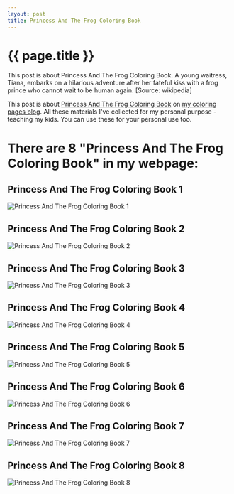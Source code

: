 ```yaml
---
layout: post
title: Princess And The Frog Coloring Book
---
```


{{ page.title }}
================

This post is about Princess And The Frog Coloring Book. A young waitress, Tiana, embarks on a hilarious adventure after her fateful kiss with a frog prince who cannot wait to be human again. [Source: wikipedia]

This post is about  [Princess And The Frog Coloring Book](https://coloring-pages.github.io/2022/3/6/Princess-And-The-Frog-Coloring-Book.html) on [my coloring pages blog](https://coloring-pages.github.io/). All these materials I've collected for my personal purpose - teaching my kids. You can use these for your personal use too.

# **There are 8 "Princess And The Frog Coloring Book" in my webpage:**

## Princess And The Frog Coloring Book 1

![Princess And The Frog Coloring Book 1](https://coloring-pages.github.io/coloring-pages/Princess-And-The-Frog-Coloring-Book-1.png)

<script async src="https://pagead2.googlesyndication.com/pagead/js/adsbygoogle.js?client=ca-pub-6753140515841889" crossorigin="anonymous"></script> <ins class="adsbygoogle" style="display:block" data-ad-format="autorelaxed" data-ad-client="ca-pub-6753140515841889" data-ad-slot="5405745125"></ins><script>(adsbygoogle = window.adsbygoogle || []).push({}); </script>

## Princess And The Frog Coloring Book 2

![Princess And The Frog Coloring Book 2](https://coloring-pages.github.io/coloring-pages/Princess-And-The-Frog-Coloring-Book-2.png)

## Princess And The Frog Coloring Book 3

![Princess And The Frog Coloring Book 3](https://coloring-pages.github.io/coloring-pages/Princess-And-The-Frog-Coloring-Book-3.png)

## Princess And The Frog Coloring Book 4

![Princess And The Frog Coloring Book 4](https://coloring-pages.github.io/coloring-pages/Princess-And-The-Frog-Coloring-Book-4.png)

## Princess And The Frog Coloring Book 5

![Princess And The Frog Coloring Book 5](https://coloring-pages.github.io/coloring-pages/Princess-And-The-Frog-Coloring-Book-5.png)

## Princess And The Frog Coloring Book 6

![Princess And The Frog Coloring Book 6](https://coloring-pages.github.io/coloring-pages/Princess-And-The-Frog-Coloring-Book-6.png)

## Princess And The Frog Coloring Book 7

![Princess And The Frog Coloring Book 7](https://coloring-pages.github.io/coloring-pages/Princess-And-The-Frog-Coloring-Book-7.png)

## Princess And The Frog Coloring Book 8

![Princess And The Frog Coloring Book 8](https://coloring-pages.github.io/coloring-pages/Princess-And-The-Frog-Coloring-Book-8.png)

<script async src="https://pagead2.googlesyndication.com/pagead/js/adsbygoogle.js?client=ca-pub-6753140515841889" crossorigin="anonymous"></script> <ins class="adsbygoogle" style="display:block" data-ad-format="autorelaxed" data-ad-client="ca-pub-6753140515841889" data-ad-slot="5405745125"></ins><script>(adsbygoogle = window.adsbygoogle || []).push({}); </script>

